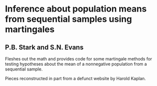 # Inference about population means from sequential samples using martingales

## P.B. Stark and S.N. Evans

Fleshes out the math and provides code for some martingale methods for testing hypotheses about the mean of a nonnegative population from a sequential sample.

Pieces reconstructed in part from a defunct website by Harold Kaplan.
